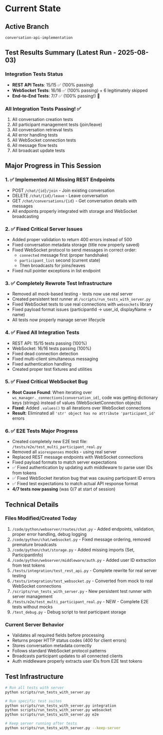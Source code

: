 # Current State

## Active Branch
`conversation-api-implementation`

## Test Results Summary (Latest Run - 2025-08-03)

### Integration Tests Status
- **REST API Tests**: 15/15 ✅ (100% passing)
- **WebSocket Tests**: 16/16 ✅ (100% passing) + 6 legitimately skipped
- **End-to-End Tests**: 7/7 ✅ (100% passing!) 🎉

### All Integration Tests Passing! ✅
1. All conversation creation tests
2. All participant management tests (join/leave)
3. All conversation retrieval tests
4. All error handling tests
5. All WebSocket connection tests
6. All message flow tests
7. All broadcast update tests

## Major Progress in This Session

### 1. ✅ Implemented All Missing REST Endpoints
- POST `/chat/{id}/join` - Join existing conversation
- DELETE `/chat/{id}/leave` - Leave conversation  
- GET `/chat/conversations/{id}` - Get conversation details with messages
- All endpoints properly integrated with storage and WebSocket broadcasting

### 2. ✅ Fixed Critical Server Issues
- Added proper validation to return 400 errors instead of 500
- Fixed conversation metadata storage (title now properly saved)
- Fixed WebSocket protocol to send messages in correct order:
  - `connected` message first (proper handshake)
  - `participant_list` second (current state)
  - Then broadcasts for joins/leaves
- Fixed null pointer exceptions in list endpoint

### 3. ✅ Completely Rewrote Test Infrastructure
- Removed all mock-based testing - tests now use real server
- Created persistent test runner at `/scripts/run_tests_with_server.py`
- Fixed WebSocket tests to use real connections with `websockets` library
- Fixed payload format issues (participantId → user_id, displayName → name)
- All tests now properly manage server lifecycle

### 4. ✅ Fixed All Integration Tests
- REST API: 15/15 tests passing (100%)
- WebSocket: 16/16 tests passing (100%)
- Fixed dead connection detection
- Fixed multi-client simultaneous messaging
- Fixed authentication handling
- Created proper test fixtures and utilities

### 5. ✅ Fixed Critical WebSocket Bug
- **Root Cause Found**: When iterating over `ws_manager._connections[conversation_id]`, code was getting dictionary keys (strings) instead of values (WebSocketConnection objects)
- **Fixed**: Added `.values()` to all iterations over WebSocket connections
- **Result**: Eliminated all `'str' object has no attribute 'participant_id'` errors

### 6. ✅ E2E Tests Major Progress
- Created completely new E2E test file: `/tests/e2e/test_multi_participant_real.py`
- Removed all `aioresponses` mocks - using real server
- Replaced REST message endpoints with WebSocket connections
- Fixed payload formats to match server expectations
- ✅ Fixed authentication by updating auth middleware to parse user IDs from tokens
- ✅ Fixed WebSocket iteration bug that was causing participant ID errors
- ✅ Fixed test expectations to match actual API response format
- **4/7 tests now passing** (was 0/7 at start of session)

## Technical Details

### Files Modified/Created Today
1. `/code/python/webserver/routes/chat.py` - Added endpoints, validation, proper error handling, debug logging
2. `/code/python/chat/websocket.py` - Fixed message ordering, removed premature broadcasts
3. `/code/python/chat/storage.py` - Added missing imports (Set, ParticipantInfo)
4. `/code/python/webserver/middleware/auth.py` - Added user ID extraction from test tokens
5. `/tests/integration/test_rest_api.py` - Complete rewrite for real server testing
6. `/tests/integration/test_websocket.py` - Converted from mock to real WebSocket connections
7. `/scripts/run_tests_with_server.py` - New persistent test runner with server management
8. `/tests/e2e/test_multi_participant_real.py` - NEW - Complete E2E tests without mocks
9. `/test_debug.py` - Debug script to test participant storage

### Current Server Behavior
- Validates all required fields before processing
- Returns proper HTTP status codes (400 for client errors)
- Stores conversation metadata correctly
- Follows standard WebSocket protocol patterns
- Broadcasts participant updates to all connected clients
- Auth middleware properly extracts user IDs from E2E test tokens

## Test Infrastructure
```bash
# Run all tests with server
python scripts/run_tests_with_server.py

# Run specific test suites
python scripts/run_tests_with_server.py integration
python scripts/run_tests_with_server.py websocket
python scripts/run_tests_with_server.py e2e

# Keep server running after tests
python scripts/run_tests_with_server.py --keep-server
```